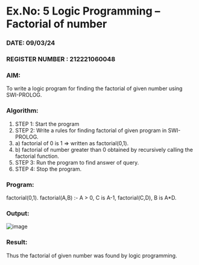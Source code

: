 # Ex.No: 5   Logic Programming – Factorial of number   
### DATE:  09/03/24                                                                          
### REGISTER NUMBER : 212221060048
### AIM: 
To  write  a logic program for finding the factorial of given number using SWI-PROLOG. 
### Algorithm:
1. STEP 1: Start the program
2. STEP 2:  Write a rules for finding factorial of given program in SWI-PROLOG.
3.   a)	factorial of 0 is 1 => written as factorial(0,1).
4.   b)	factorial of number greater than 0 obtained by recursively calling the factorial    function.
5. STEP 3: Run the program  to find answer of  query.
6. STEP 4: Stop the program.

### Program:
factorial(0,1). factorial(A,B) :-
A > 0, C is A-1, factorial(C,D), B is A*D.


### Output:
![image](https://github.com/KarthikeyanJ118/AI_Lab_2023-24/assets/160995906/821fe9d5-b3f4-4763-bc10-b66eee41a462)



### Result:
Thus the factorial of given number was found by logic programming. 
